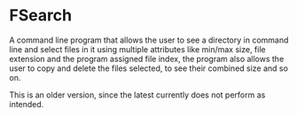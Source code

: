 # FSearch
A command line program that allows the user to see a directory in command line and select files in it using multiple attributes like min/max size, file extension and the program assigned file index, the program also allows the user to copy and delete the files selected, to see their combined size and so on.

This is an older version, since the latest currently does not perform as intended.

